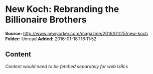 # New Koch: Rebranding the Billionaire Brothers

**Source:** http://www.newyorker.com/magazine/2016/01/25/new-koch
**Folder:** Unread
**Added:** 2016-01-18T16:11:52




## Content
*Content would need to be fetched separately for web URLs*
